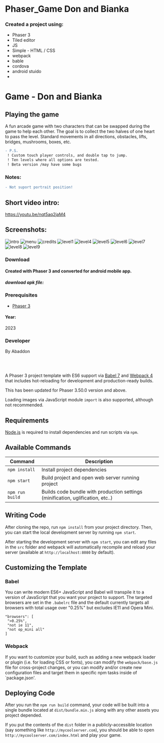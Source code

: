 # Phaser_Game Don and Bianka

### Created a project using:
+ Phaser 3
+ Tiled editor
+ JS
+ Simple - HTML / CSS
+ webpack
+ bable
+ cordova
+ android stuido
+ 

# Game - Don and Bianka
## Playing the game
A fun arcade game with two characters that can be swapped during the game to help each other.
The goal is to collect the two halves of one heart to pass the level.
Standard movements in all directions, obstacles, lifts, bridges, mushrooms, boxes, etc.
```diff
- P.S.
 ! Custom touch player controls, and double tap to jump.
 ! Ten levels where all options are tested.
 ! Beta version /may have some bugs
```
### Notes:
```diff
- Not suport portrait position!
```
## Short video intro:
https://youtu.be/nqt5aq2jaM4

## Screenshots:
![intro](https://github.com/byAbaddon/byAbaddon-Phaser_Game_DonAndBianka_for_phone/assets/51271834/bcd2dc4e-5ac8-43a4-aaae-8aff4d6db252)
![menu](https://github.com/byAbaddon/byAbaddon-Phaser_Game_DonAndBianka_for_phone/assets/51271834/8e462459-ac87-4292-97c9-644e0ad4b437)
![credits](https://github.com/byAbaddon/byAbaddon-Phaser_Game_DonAndBianka_for_phone/assets/51271834/0b598bb5-9e1f-4ec7-b6e3-fbb2993b7550)
![level1](https://github.com/byAbaddon/byAbaddon-Phaser_Game_DonAndBianka_for_phone/assets/51271834/addd1dc8-a197-4a5d-88fc-13b7fc89e611)
![level4](https://github.com/byAbaddon/byAbaddon-Phaser_Game_DonAndBianka_for_phone/assets/51271834/337a44ce-8281-46c7-a575-ba32e292462c)
![level5](https://github.com/byAbaddon/byAbaddon-Phaser_Game_DonAndBianka_for_phone/assets/51271834/22ddaf66-95d5-499a-aacb-a7eb772f655f)
![level6](https://github.com/byAbaddon/byAbaddon-Phaser_Game_DonAndBianka_for_phone/assets/51271834/d5ad73ff-0148-4bd2-a097-2b7abf2b240d)
![level7](https://github.com/byAbaddon/byAbaddon-Phaser_Game_DonAndBianka_for_phone/assets/51271834/142a0bc5-01d2-4e90-b1ba-931fe5c93fd5)
![level8](https://github.com/byAbaddon/byAbaddon-Phaser_Game_DonAndBianka_for_phone/assets/51271834/33f1e2d3-c828-48d8-99a5-c5befff872f0)
![level9](https://github.com/byAbaddon/byAbaddon-Phaser_Game_DonAndBianka_for_phone/assets/51271834/a1269d28-9104-465d-bcab-db1190f12a19)



### Download
#### Created with Phaser 3 and converted for android mobile app.
##### download apk file:



### Prerequisites
- [Phaser 3](https://phaser.io)

#### Year:
2023

### Developer
By Abaddon

<br>
<br>

A Phaser 3 project template with ES6 support via [Babel 7](https://babeljs.io/) and [Webpack 4](https://webpack.js.org/) that includes hot-reloading for development and production-ready builds.

This has been updated for Phaser 3.50.0 version and above.

Loading images via JavaScript module `import` is also supported, although not recommended.

## Requirements

[Node.js](https://nodejs.org) is required to install dependencies and run scripts via `npm`.

## Available Commands

| Command | Description |
|---------|-------------|
| `npm install` | Install project dependencies |
| `npm start` | Build project and open web server running project |
| `npm run build` | Builds code bundle with production settings (minification, uglification, etc..) |

## Writing Code

After cloning the repo, run `npm install` from your project directory. Then, you can start the local development server by running `npm start`.

After starting the development server with `npm start`, you can edit any files in the `src` folder and webpack will automatically recompile and reload your server (available at `http://localhost:8080` by default).

## Customizing the Template

### Babel

You can write modern ES6+ JavaScript and Babel will transpile it to a version of JavaScript that you want your project to support. The targeted browsers are set in the `.babelrc` file and the default currently targets all browsers with total usage over "0.25%" but excludes IE11 and Opera Mini.

 ```
"browsers": [
  ">0.25%",
  "not ie 11",
  "not op_mini all"
]
 ```

### Webpack

If you want to customize your build, such as adding a new webpack loader or plugin (i.e. for loading CSS or fonts), you can modify the `webpack/base.js` file for cross-project changes, or you can modify and/or create new configuration files and target them in specific npm tasks inside of `package.json'.

## Deploying Code

After you run the `npm run build` command, your code will be built into a single bundle located at `dist/bundle.min.js` along with any other assets you project depended. 

If you put the contents of the `dist` folder in a publicly-accessible location (say something like `http://mycoolserver.com`), you should be able to open `http://mycoolserver.com/index.html` and play your game.

